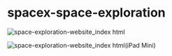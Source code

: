 # spacex-space-exploration

![space-exploration-website_index html](https://github.com/randjelovic-jelena/spacex-space-exploration/assets/125824089/6469f4f9-215c-4787-a5d6-cf32def86fab)

![space-exploration-website_index html(iPad Mini)](https://github.com/randjelovic-jelena/spacex-space-exploration/assets/125824089/b7be4d53-5631-44d6-99ad-cee7de69ec98)


